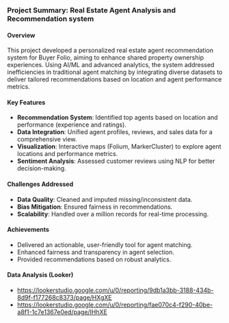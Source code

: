 ### Project Summary: Real Estate Agent Analysis and Recommendation system

#### Overview

This project developed a personalized real estate agent recommendation system for Buyer Folio, aiming to enhance shared property ownership experiences. Using AI/ML and advanced analytics, the system addressed inefficiencies in traditional agent matching by integrating diverse datasets to deliver tailored recommendations based on location and agent performance metrics.

#### Key Features

-   **Recommendation System**: Identified top agents based on location and performance (experience and ratings).
-   **Data Integration**: Unified agent profiles, reviews, and sales data for a comprehensive view.
-   **Visualization**: Interactive maps (Folium, MarkerCluster) to explore agent locations and performance metrics.
-   **Sentiment Analysis**: Assessed customer reviews using NLP for better decision-making.

#### Challenges Addressed

-   **Data Quality**: Cleaned and imputed missing/inconsistent data.
-   **Bias Mitigation**: Ensured fairness in recommendations.
-   **Scalability**: Handled over a million records for real-time processing.

#### Achievements

-   Delivered an actionable, user-friendly tool for agent matching.
-   Enhanced fairness and transparency in agent selection.
-   Provided recommendations based on robust analytics.

#### Data Analysis (Looker)
-  https://lookerstudio.google.com/u/0/reporting/9db1a3bb-3188-434b-8d9f-f177268c8373/page/HXgXE
-  https://lookerstudio.google.com/u/0/reporting/fae070c4-f290-40be-a8f1-1c7e1367e0ed/page/IHhXE
